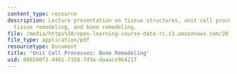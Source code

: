 ```yaml
---
content_type: resource
description: Lecture presentation on tissue structures, unit cell processes, fibrous
  tissue remodeling, and bone remodeling.
file: /media/https%3A/open-learning-course-data-rc.s3.amazonaws.com/20-441j-biomaterials-tissue-interactions-fall-2009/896580f2446173287d3adaaace9b4217_MIT20_441JF09_lec02c_ms.pdf
file_type: application/pdf
resourcetype: Document
title: 'Unit Cell Processes: Bone Remodeling'
uid: 896580f2-4461-7328-7d3a-daaace9b4217
---
```


